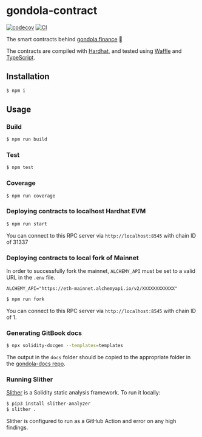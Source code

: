 # gondola-contract

[![codecov](https://codecov.io/gh/gondola-finance/gondola-contract/branch/master/graph/badge.svg?token=CI26SD9SGE)](https://codecov.io/gh/gondola-finance/gondola-contract)
[![CI](https://github.com/gondola-finance/gondola-contract/workflows/CI/badge.svg)](https://github.com/gondola-finance/gondola-contract/actions?query=workflow%3ACI)

The smart contracts behind [gondola.finance](https://gondola.finance) 🤠

The contracts are compiled with [Hardhat](https://hardhat.org/getting-started/), and tested using [Waffle](https://hardhat.org/guides/waffle-testing.html#testing-with-ethers-js-waffle) and [TypeScript](https://hardhat.org/guides/typescript.html#typescript-support).

## Installation

```bash
$ npm i
```

## Usage

### Build

```bash
$ npm run build
```

### Test

```bash
$ npm test
```

### Coverage

```bash
$ npm run coverage
```

### Deploying contracts to localhost Hardhat EVM

```bash
$ npm run start
```
You can connect to this RPC server via `http://localhost:8545` with chain ID of 31337

### Deploying contracts to local fork of Mainnet

In order to successfully fork the mainnet, `ALCHEMY_API` must be set to a valid URL in the `.env` file.
```
ALCHEMY_API="https://eth-mainnet.alchemyapi.io/v2/XXXXXXXXXXXX"
```

```bash
$ npm run fork
```
You can connect to this RPC server via `http://localhost:8545` with chain ID of 1.


### Generating GitBook docs

```bash
$ npx solidity-docgen --templates=templates
```

The output in the `docs` folder should be copied to the appropriate folder in the [gondola-docs repo](https://github.com/gondola-finance/gondola-docs/tree/master/solidity-docs).

### Running Slither

[Slither](https://github.com/crytic/slither) is a Solidity static analysis framework. To run it locally:

```bash
$ pip3 install slither-analyzer
$ slither .
```

Slither is configured to run as a GitHub Action and error on any high findings.
